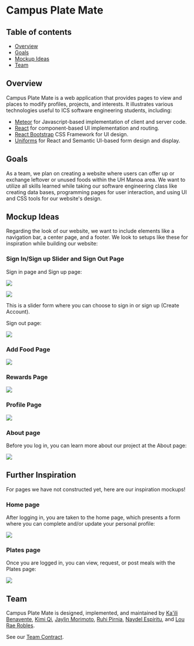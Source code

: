 # Campus Plate Mate

## Table of contents

- [Overview](#overview)
- [Goals](#goals)
- [Mockup Ideas](#mockup-ideas)
- [Team](#team)

## Overview

Campus Plate Mate is a web application that provides pages to view and places to modify profiles, projects, and interests. It illustrates various technologies useful to ICS software engineering students, including:

- [Meteor](https://www.meteor.com/) for Javascript-based implementation of client and server code.
- [React](https://reactjs.org/) for component-based UI implementation and routing.
- [React Bootstrap](https://react-bootstrap.github.io/) CSS Framework for UI design.
- [Uniforms](https://uniforms.tools/) for React and Semantic UI-based form design and display.

## Goals

As a team, we plan on creating a website where users can offer up or exchange leftover or unused foods within the UH Manoa area. We want to utilize all skills learned while taking our software engineering class like creating data bases, programming pages for user interaction, and using UI and CSS tools for our website's design.

## Mockup Ideas

Regarding the look of our website, we want to include elements like a navigation bar, a center page, and a footer. We look to setups like these for inspiration while building our website:

### Sign In/Sign up Slider and Sign Out Page

Sign in page and Sign up page:

![](images/signin-slide.png)

![](images/signup-slide.png)

This is a slider form where you can choose to sign in or sign up (Create Account).

Sign out page:

![](images/signout.png)

### Add Food Page

![](images/addfood.png)

### Rewards Page

![](images/rewards-page.png)

### Profile Page

![](images/image.png)

### About page

Before you log in, you can learn more about our project at the About page:

![](images/landing.png)

## Further Inspiration

For pages we have not constructed yet, here are our inspiration mockups!

### Home page

After logging in, you are taken to the home page, which presents a form where you can complete and/or update your personal profile:

![](images/mainPage.png)

### Plates page

Once you are logged in, you can view, request, or post meals with the Plates page:

![](images/dashboardPage.png)

## Team

Campus Plate Mate is designed, implemented, and maintained by [Ka'ili Benavente](https://kailibenavente.github.io), [Kimi Qi](https://kqimi.github.io/), [Jaylin Morimoto](https://jaylin-m.github.io/), [Ruhi Pirnia](https://rpirnia.github.io/), [Naydel Espiritu](https://naydelly.github.io/), and [Lou Rae Robles](https://lrrobles.github.io/).

See our [Team Contract](https://docs.google.com/document/d/1ZBsPm5ipDgzuAGX94x4z-A-nNO2-lngPQzCGNLIbtNc/edit?usp=sharing).

